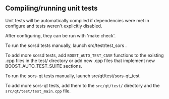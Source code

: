 Compiling/running unit tests
------------------------------------

Unit tests will be automatically compiled if dependencies were met in configure
and tests weren't explicitly disabled.

After configuring, they can be run with 'make check'.

To run the sorsd tests manually, launch src/test/test_sors .

To add more sorsd tests, add `BOOST_AUTO_TEST_CASE` functions to the existing
.cpp files in the test/ directory or add new .cpp files that
implement new BOOST_AUTO_TEST_SUITE sections.

To run the sors-qt tests manually, launch src/qt/test/sors-qt_test

To add more sors-qt tests, add them to the `src/qt/test/` directory and
the `src/qt/test/test_main.cpp` file.
